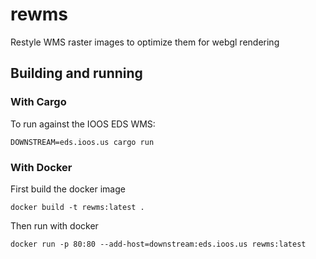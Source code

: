 # rewms

Restyle WMS raster images to optimize them for webgl rendering

## Building and running

### With Cargo

To run against the IOOS EDS WMS:

```
DOWNSTREAM=eds.ioos.us cargo run
```

### With Docker

First build the docker image

```
docker build -t rewms:latest .
```

Then run with docker 

```
docker run -p 80:80 --add-host=downstream:eds.ioos.us rewms:latest
```